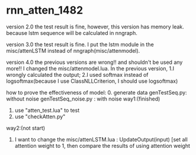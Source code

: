 # rnn_atten_1482
version 2.0
the test result is fine, however, this version has memory leak.
because lstm sequence will be calculated in nngraph.

version 3.0
the test result is fine.
I put the lstm module in the misc/attenLSTM instead of nngraph(misc/attenmodel).

version 4.0
the previous versions are wrong!! and shouldn't be used any more!!
I changed the misc/attenmodel.lua.
In the previous version, 
1.I wrongly calculated the output; 
2.I used softmax instead of logsoftmax(because I use ClassNLLCriterion, I should use logsoftmax)


how to prove the effectiveness of model:
0. generate data
	genTestSeq.py: without noise
	genTestSeq_noise.py : with noise
way1:(finished)
1. use "atten_test.lua" to test
2. use "checkAtten.py"

way2:(not start)
1. I want to change the misc/attenLSTM.lua : UpdateOutput(input) [set all attention weight to 1, then compare the results of using attention weight
